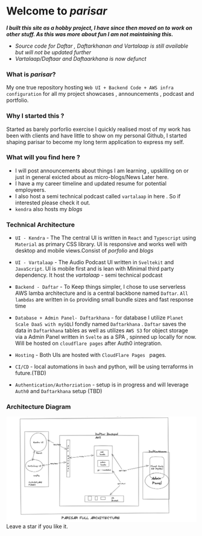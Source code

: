 # Welcome to _parisar_ 
***I built this site as a hobby project, I have since then moved on to work on other stuff. As this was more about fun I am not maintaining this.*** 
- *Source code for Daftar , Daftarkhanan and Vartalaap is still available but will not be updated further* 
- *Vartalaap/Daftaar and Daftaarkhana is now defunct* 
### What is _parisar_?

  My one true repository hosting `Web UI + Backend Code + AWS infra configuration` for all my project showcases , announcements , podcast and portfolio.


### Why I started this ?

Started as barely porforlio exercise I quickly realised most of my work has been with clients and have little to show on my personal Github, I started shaping  parisar to become my long term application to express my self.

### What will you find here ?
- I will post announcements about things I am learning , upskilling on or just in general exicted about as micro-blogs/News Later here.
- I have a my career timeline and updated resume for potential employeers.
- I also host a semi technical podcast called
  `vartalaap` in here .
So if interested please check it out.
- `kendra` also hosts my _blogs_ 


### Technical Architecture
- `UI - Kendra` - The The central UI is written in `React` and `Typescript` using `Material` as primary CSS library. UI is responsive and works well with desktop and mobile views.Consist of _porfolio_ and _blogs_

- `UI - Vartalaap` - The Audio Podcast UI written in `Sveltekit` and `JavaScript`. UI is mobile first and is lean with Minimal third party dependency. It host the _vartalaap_ - semi technical podcast

- `Backend - Daftar` - To Keep things simpler, I chose to use serverless AWS lamba architecture and is a central backbone named `Daftar`. `All lambdas` are written in `Go` providing small bundle sizes and fast response time

- `Database + Admin Panel- Daftarkhana` - for database I utilize `Planet Scale DaaS with mySQL`I fondly named `Daftarkhana` .  `Daftar` saves the data in `Daftarkhana` tables as well as utilizes `AWS S3` for object storage via a Admin Panel written in `Svelte` as a SPA , spinned up locally for now. Will be hosted on `cloudflare pages` after Auth0 integration.

- `Hosting` - Both UIs are hosted with `CloudFlare Pages ` pages.

- `CI/CD` - local automations in `bash` and python, will be using terraforms in future.(TBD)

- `Authentication/Authorziation` - setup is in progress and will leverage `Auth0` and `Daftarkhana` setup (TBD)


### Architecture Diagram

![Alt text](/assets/fullarch.png)
Leave a star if you like it.

